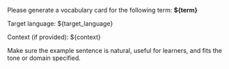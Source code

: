 Please generate a vocabulary card for the following term: **${term}**

Target language: ${target_language}

Context (if provided): ${context}

Make sure the example sentence is natural, useful for learners, and fits the tone or domain specified.

